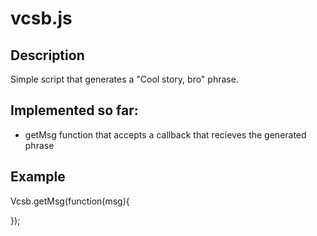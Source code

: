 vcsb.js
===========

Description
-----------

Simple script that generates a "Cool story, bro" phrase.

Implemented so far:
------------
- getMsg function that accepts a callback that recieves the generated phrase

Example
------------

Vcsb.getMsg(function(msg){
    
});